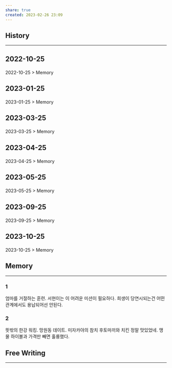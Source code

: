 ```yaml
---
share: true
created: 2023-02-26 23:09
---
```


## History
---
<h2><span><p>2022-10-25</p></span></h2><p><span><p><span alt="2022-10-25 > Memory" src="2022-10-25#Memory" class="internal-embed">2022-10-25 &gt; Memory</span></p></span></p><h2><span><p>2023-01-25</p></span></h2><p><span><p><span alt="2023-01-25 > Memory" src="2023-01-25#Memory" class="internal-embed">2023-01-25 &gt; Memory</span></p></span></p><h2><span><p>2023-03-25</p></span></h2><p><span><p><span alt="2023-03-25 > Memory" src="2023-03-25#Memory" class="internal-embed">2023-03-25 &gt; Memory</span></p></span></p><h2><span><p>2023-04-25</p></span></h2><p><span><p><span alt="2023-04-25 > Memory" src="2023-04-25#Memory" class="internal-embed">2023-04-25 &gt; Memory</span></p></span></p><h2><span><p>2023-05-25</p></span></h2><p><span><p><span alt="2023-05-25 > Memory" src="2023-05-25#Memory" class="internal-embed">2023-05-25 &gt; Memory</span></p></span></p><h2><span><p>2023-09-25</p></span></h2><p><span><p><span alt="2023-09-25 > Memory" src="2023-09-25#Memory" class="internal-embed">2023-09-25 &gt; Memory</span></p></span></p><h2><span><p>2023-10-25</p></span></h2><p><span><p><span alt="2023-10-25 > Memory" src="2023-10-25#Memory" class="internal-embed">2023-10-25 &gt; Memory</span></p></span></p>


## Memory
---
### 1
엄마를 거절하는 훈련. 서현이는 이 어려운 미션이 필요하다.
희생이 당연시되는건 어떤 관계에서도 용납되어선 안된다.

### 2
뜻밖의 한강 워킹. 망원동 데이트.
미자카야의 참치 후토마끼와 치킨 정말 맛있었네.
맹물 하이볼과 가격만 빼면 훌륭했다.



## Free Writing
---
